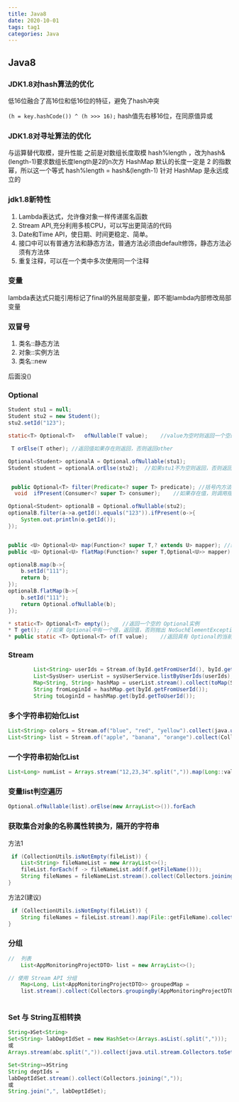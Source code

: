 ```yaml
---
title: Java8
date: 2020-10-01
tags: tag1
categories: Java
---
```


## Java8


### JDK1.8对hash算法的优化
低16位融合了高16位和低16位的特征，避免了hash冲突

`(h = key.hashCode()) ^ (h >>> 16);`
hash值先右移16位，在同原值异或

### JDK1.8对寻址算法的优化
与运算替代取模，提升性能
之前是对数组长度取模 hash%length ，改为hash&(length-1)要求数组长度length是2的n次方
HashMap 默认的长度一定是 2 的指数幂，所以这一个等式 hash%length = hash&(length-1) 针对 HashMap 是永远成立的

### jdk1.8新特性
1. Lambda表达式，允许像对象一样传递匿名函数
2. Stream API,充分利用多核CPU，可以写出更简洁的代码
3. Date和Time API，使日期、时间更稳定、简单。
4. 接口中可以有普通方法和静态方法，普通方法必须由default修饰，静态方法必须有方法体
5. 重复注释，可以在一个类中多次使用同一个注释

### 变量
lambda表达式只能引用标记了final的外层局部变量，即不能lambda内部修改局部变量

### 双冒号
1. 类名::静态方法
2. 对象::实例方法
3. 类名::new

后面没()

### Optional

```  java
Student stu1 = null;
Student stu2 = new Student();
stu2.setId("123");

static<T> Optional<T>	ofNullable(T value); 	//value为空时则返回一个空的Optional实例，否则返回包含了value的Optional实例 

 T orElse(T other);	//返回值如果存在则返回，否则返回other 

Optional<Student> optionalA = Optional.ofNullable(stu1);
Student student = optionalA.orElse(stu2);  //如果stu1不为空则返回，否则返回stu2。


 public Optional<T> filter(Predicate<? super T> predicate);	//括号内方法必须返回boolea类型，结果为true则返回该optional对象，否则返回一个空optional对象 
  void	ifPresent(Consumer<? super T> consumer);	//如果存在值，则调用指定的逻辑，否则不做任何操作

Optional<Student> optionalB = Optional.ofNullable(stu2);
optionalB.filter(a->a.getId().equals("123")).ifPresent(o->{
	System.out.println(o.getId());
});


public <U> Optional<U> map(Function<? super T,? extends U> mapper);	//经过一系列操作，返回 U  
public <U> Optional<U> flatMap(Function<? super T,Optional<U>> mapper);	//经过一系列操作，返回Optional<U>   

optionalB.map(b->{
	b.setId("111");
	return b;
});
optionalB.flatMap(b->{
	b.setId("111");
	return Optional.ofNullable(b);
});

* static<T> Optional<T> empty();	//返回一个空的 Optional实例   
* T get();	//如果 Optional中有一个值，返回值，否则抛出 NoSuchElementException   
* public static <T> Optional<T> of(T value);	//返回具有 Optional的当前非空值的Optional,如果值为null，则NullPointerException

```


### Stream
``` java
        List<String> userIds = Stream.of(byId.getFromUserId(), byId.getToUserId()).collect(toList());
        List<SysUser> userList = sysUserService.listByUserIds(userIds);
        Map<String, String> hashMap = userList.stream().collect(toMap(SysUser::getUserId, SysUser::getLoginId));
        String fromLoginId = hashMap.get(byId.getFromUserId());
        String toLoginId = hashMap.get(byId.getToUserId());
```



### 多个字符串初始化List<String>
``` java
List<String> colors = Stream.of("blue", "red", "yellow").collect(java.util.stream.Collectors.toList());
List<String> list = Stream.of("apple", "banana", "orange").collect(Collectors.toCollection(ArrayList::new));
```
### 一个字符串初始化List<Long>
``` java
List<Long> numList = Arrays.stream("12,23,34".split(",")).map(Long::valueOf).collect(java.util.stream.Collectors.toList());
```




### 变量list判空遍历 
``` java
Optional.ofNullable(list).orElse(new ArrayList<>()).forEach

```

### 获取集合对象的名称属性转换为`，`隔开的字符串
方法1
``` java
 if (CollectionUtils.isNotEmpty(fileList)) {
	List<String> fileNameList = new ArrayList<>();
	fileList.forEach(f -> fileNameList.add(f.getFileName()));
	String fileNames = fileNameList.stream().collect(Collectors.joining(",")); //集合转为字符串
}
```
方法2(建议)
``` java
 if (CollectionUtils.isNotEmpty(fileList)) {
	String fileNames = fileList.stream().map(File::getFileName).collect(Collectors.joining(","));
}
```

### 分组
``` java
//  列表
	List<AppMonitoringProjectDTO> list = new ArrayList<>();

// 使用 Stream API 分组
	Map<Long, List<AppMonitoringProjectDTO>> groupedMap = 
	list.stream().collect(Collectors.groupingBy(AppMonitoringProjectDTO::getId));
	
```

### Set 与 String互相转换
``` java
String=》Set<String>
Set<String> labDeptIdSet = new HashSet<>(Arrays.asList(.split(",")));  
或 
Arrays.stream(abc.split(",")).collect(java.util.stream.Collectors.toSet()); 

Set<String>=》String
String deptIds = 
labDeptIdSet.stream().collect(Collectors.joining(","));
或
String.join(",", labDeptIdSet);
```



















